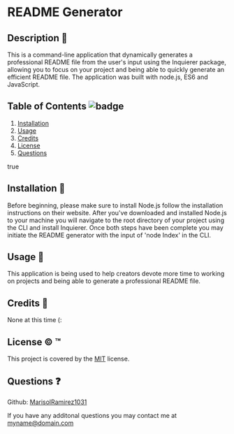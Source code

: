 # README Generator

  

  ## Description 📖
  This is a command-line application that dynamically generates a professional README file from the user's input using the Inquierer package, allowing you to focus on your project and being able to quickly generate an efficient README file. The application was built with node.js, ES6 and JavaScript.

  ## Table of Contents ![badge](https://img.shields.io/badge/License-MIT-blue)

  1. [Installation](#installation)
  2. [Usage](#usage)
  3. [Credits](#credits)
  4. [License](#license)
  5. [Questions](#contact)

  true


  ## Installation 💾
  Before beginning, please make sure to install Node.js follow the installation instructions on their website. After you've downloaded and installed Node.js to your machine you will navigate to the root directory of your project using the CLI and install Inquierer. Once both steps have been complete you may initiate the README generator with the input of 'node Index' in the CLI.

  ## Usage 🧰 
  This application is being used to help creators devote more time to working on projects and being able to generate a professional README file.

  ## Credits 🤝
  None at this time (:

  ## License © ™️
  This project is covered by the [MIT](https://choosealicense.com/) license.

  ## Questions ❓
  
  Github: [MarisolRamirez1031](https://github.com/MarisolRamirez1031)

  If you have any additonal questions you may contact me at myname@domain.com





